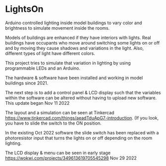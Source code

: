 # LightsOn

Arduino controlled lighting inside model buildings to vary color and brightness to simulate movement inside the rooms.

Models of buildings are enhanced if they have interiors with lights. Real buildings have occupants who move around switching some lights on or off and by moving they cause shadows and variations in the light. Also, different types of light have different colors.

This project tries to simulate that variation in lighting by using programmable LEDs and an Arduino.

The hardware & software have been installed and working in model buildings since 2021.

The next step is to add a control panel & LCD display such that the variables within the software can be altered without having to upload new software.
This update began Nov 11 2022

The layout and a simulation can be seen at Tinkercad https://www.tinkercad.com/things/aeadTduApG7-introduction. (If you look, you have to slide the switch to the ON position.

In the existing Oct 2022 software the slide switch has been replaced with a photoresistor input that turns the lights on or off depending on the room lighting.

The LCD display & menu can be seen in early stage https://wokwi.com/projects/349613619705545298 Nov 29 2022
